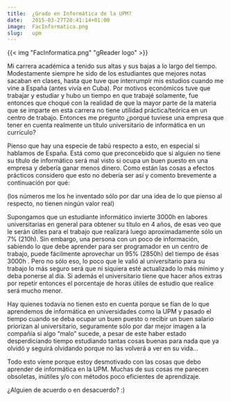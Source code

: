 ```yaml
---
title:  ¿Grado en Informática de la UPM?
date:   2015-03-27T20:41:14+01:00
image:  FacInformatica.png
slug:   upm
---
```

{{< img "FacInformatica.png" "gReader logo" >}}

Mi carrera académica a tenido sus altas y sus bajas a lo largo del tiempo. Modestamente siempre he sido de los estudiantes que mejores notas sacaban en clases, hasta que tuve que interrumpir mis estudios cuando me vine a España (antes vivía en Cuba). Por motivos económicos tuve que trabajar y estudiar y hubo un tiempo en que trabajé solamente, fue entonces que choqué con la realidad de que la mayor parte de la materia que se imparte en esta carrera no tiene utilidad práctica/teórica en un centro de trabajo. Entonces me pregunto ¿porqué tuviese una empresa que tener en cuenta realmente un título universitario de informática en un currículo?

Pienso que hay una especie de tabú respecto a esto, en especial si hablamos de España. Está como que preconcebido que si alguien no tiene su título de informático será mal visto si ocupa un buen puesto en una empresa y debería ganar menos dinero. Como están las cosas a efectos prácticos considero que esto no debería ser así y comento brevemente a continuación por qué:

(los números me los he inventado sólo por dar una idea de lo que pienso al respecto, no tienen ningún valor real)

Supongamos que un estudiante informático invierte 3000h en labores universitarias en general para obtener su título en 4 años, de esas veo que le serán útiles para el trabajo que realizará luego aproximadamente sólo un 7% (210h). Sin embargo, una persona con un poco de información, sabiendo lo que debe aprender para ser programador en un centro de trabajo, puede fácilmente aprovechar un 95% (2850h) del tiempo de ésas 3000h . Pero no sólo eso, lo poco que le valió al universitario para su trabajo lo más seguro será que ni siquiera esté actualizado lo más mínimo y deba ponerse al día. Si además el universitario tiene que hacer años extras por repetir entonces el porcentaje de horas útiles de estudio que realice será mucho menor.

Hay quienes todavía no tienen esto en cuenta porque se fían de lo que aprendemos de informática en universidades como la UPM y pasado el tiempo cuando se deba ocupar un buen puesto o recibir un buen salario priorizan al universitario, seguramente sólo por dar mejor imagen a la compañía si algo “malo” sucede, a pesar de este haber estado desperdiciando tiempo estudiando tantas cosas buenas para nada que ya olvidó y seguirá olvidando porque no las volverá a ver en su vida…

Todo esto viene porque estoy desmotivado con las cosas que debo aprender de informática en la UPM. Muchas de sus cosas me parecen obsoletas, inútiles y/o con métodos poco eficientes de aprendizaje.

¿Alguien de acuerdo o en desacuerdo? :)